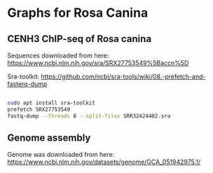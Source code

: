 # Graphs for Rosa Canina

## CENH3 ChIP-seq of Rosa canina
Sequences downloaded from here: https://www.ncbi.nlm.nih.gov/sra/SRX27753549%5Baccn%5D

Sra-toolkit: https://github.com/ncbi/sra-tools/wiki/08.-prefetch-and-fasterq-dump

```bash

sudo apt install sra-toolkit
prefetch SRX27753549
fastq-dump --threads 8 --split-files SRR32424402.sra 
```
## Genome assembly

Genome was downloaded from here: https://www.ncbi.nlm.nih.gov/datasets/genome/GCA_051942975.1/
